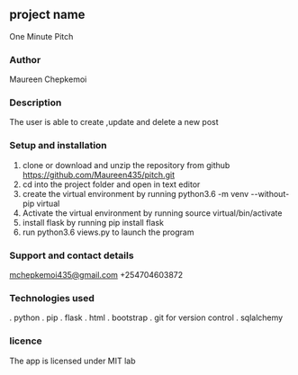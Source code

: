 ## project name
One Minute Pitch

### Author
Maureen Chepkemoi

### Description
The user is able to create ,update and delete a new post

### Setup and installation
1. clone or download and unzip the repository from github https://github.com/Maureen435/pitch.git
2. cd into the project folder and open in text editor
3. create the virtual environment by running python3.6 -m venv --without-pip virtual
4. Activate the virtual environment by running source virtual/bin/activate
5. install flask by running pip install flask
6. run python3.6 views.py to launch the program

### Support and contact details
mchepkemoi435@gmail.com    +254704603872

### Technologies used
. python
. pip
. flask
. html
. bootstrap
. git for version control
. sqlalchemy


### licence
The app is licensed under MIT lab
